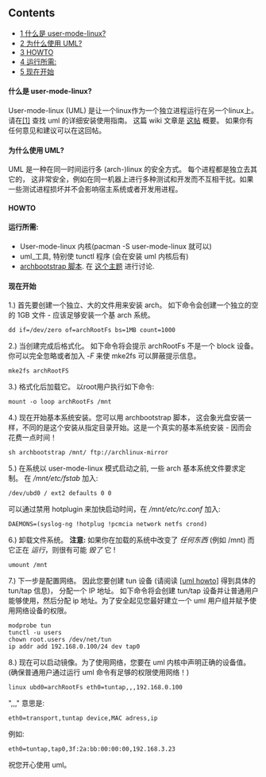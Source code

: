 ## Contents

*   [1 什么是 user-mode-linux?](#.E4.BB.80.E4.B9.88.E6.98.AF_user-mode-linux.3F)
*   [2 为什么使用 UML?](#.E4.B8.BA.E4.BB.80.E4.B9.88.E4.BD.BF.E7.94.A8_UML.3F)
*   [3 HOWTO](#HOWTO)
*   [4 运行所需:](#.E8.BF.90.E8.A1.8C.E6.89.80.E9.9C.80:)
*   [5 现在开始](#.E7.8E.B0.E5.9C.A8.E5.BC.80.E5.A7.8B)

#### 什么是 user-mode-linux?

User-mode-linux (UML) 是让一个linux作为一个独立进程运行在另一个linux上。 请在[[1]](http://user-mode-linux.sourceforge.net/) 查找 uml 的详细安装使用指南。
这篇 wiki 文章是 [这帖](https://bbs.archlinux.org/viewtopic.php?t=12553) 概要。 如果你有任何意见和建议可以在这回帖。

#### 为什么使用 UML?

UML 是一种在同一时间运行多 (arch-)linux 的安全方式。 每个进程都是独立去其它的， 这非常安全，例如在同一机器上进行多种测试和开发而不互相干扰。如果一些测试进程损坏并不会影响宿主系统或者开发用进程。

#### HOWTO

#### 运行所需:

*   User-mode-linux 内核(pacman -S user-mode-linux 就可以)
*   uml_工具, 特别使 tunctl 程序 (会在安装 uml 内核后有)
*   [archbootstrap 脚本](http://painkiller.one.pl/~lucke/archbootstrap). 在 [这个主题](https://bbs.archlinux.org/viewtopic.php?t=4020) 进行讨论.

#### 现在开始

1.) 首先要创建一个独立、大的文件用来安装 arch。 如下命令会创建一个独立的空的 1GB 文件 - 应该足够安装一个基 arch 系统。

```
dd if=/dev/zero of=archRootFs bs=1MB count=1000

```

2.) 当创建完成后格式化。 如下命令将会提示 archRootFs 不是一个 block 设备。 你可以完全忽略或者加入 _-F_ 来使 mke2fs 可以屏蔽提示信息。

```
mke2fs archRootFS

```

3.) 格式化后加载它。 以root用户执行如下命令:

```
mount -o loop archRootFs /mnt

```

4.) 现在开始基本系统安装。您可以用 archbootstrap 脚本， 这会象光盘安装一样，不同的是这个安装从指定目录开始。这是一个真实的基本系统安装 - 因而会花费一点时间！

```
sh archbootstrap /mnt/ ftp://archlinux-mirror

```

5.) 在系统以 user-mode-linux 模式启动之前, 一些 arch 基本系统文件要求定制。 在 _/mnt/etc/fstab_ 加入:

```
/dev/ubd0 / ext2 defaults 0 0

```

可以通过禁用 hotplugin 来加快启动时间，在 _/mnt/etc/rc.conf_ 加入:

```
DAEMONS=(syslog-ng !hotplug !pcmcia network netfs crond)

```

6.) 卸载文件系统。 **注意:** 如果你在加载的系统中改变了 _任何东西_ (例如 /mnt) 而它正在 _运行_，则很有可能 _毁了_ 它 !

```
umount /mnt

```

7.) 下一步是配置网络。 因此您要创建 tun 设备 (请阅读 [[uml howto](http://user-mode-linux.sourceforge.net/UserModeLinux-HOWTO-6.html)] 得到具体的 tun/tap 信息)， 分配一个 IP 地址。 如下命令将会创建 tun/tap 设备并让普通用户能够使用，然后分配 ip 地址。为了安全起见您最好建立一个 uml 用户组并赋予使用网络设备的权限。

```
modprobe tun
tunctl -u users
chown root.users /dev/net/tun
ip addr add 192.168.0.100/24 dev tap0

```

8.) 现在可以启动镜像。为了使用网络，您要在 uml 内核中声明正确的设备值。 (确保普通用户通过运行 uml 命令有足够的权限使用网络！)

```
linux ubd0=archRootFs eth0=tuntap,,,192.168.0.100

```

",,," 意思是:

```
eth0=transport,tuntap device,MAC adress,ip

```

例如:

```
eth0=tuntap,tap0,3f:2a:bb:00:00:00,192.168.3.23

```

祝您开心使用 uml。